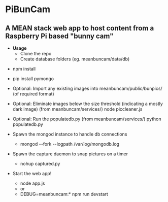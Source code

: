 # PiBunCam

## A MEAN stack web app to host content from a Raspberry Pi based "bunny cam"

* **Usage**
	- Clone the repo
	- Create database folders (eg. meanbuncam/data/db)

- npm install
- pip install pymongo

- Optional: Import any existing images into meanbuncam/public/bunpics/ (of required format)
- Optional: Eliminate images below the size threshold (indicating a mostly dark image)
		  	(from meanbuncam/services/) node piccleaner.js 
- Optional: Run the populatedb.py 
		  	(from meanbuncam/services/) python populatedb.py

- Spawn the mongod instance to handle db connections
	- mongod --fork --logpath /var/log/mongodb.log

- Spawn the capture daemon to snap pictures on a timer
	- nohup captured.py

- Start the web app!
	- node app.js
	- or
	- DEBUG=meanbuncam:* npm run devstart
